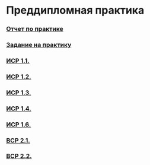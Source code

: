 # Преддипломная практика
### [Отчет по практике](https://github.com/EkTarkhanova/predd-pract/blob/main/отчет%20по%20практике%20Тарханова%20Е.Ю..pdf)
### [Задание на практику](https://github.com/EkTarkhanova/predd-pract/blob/main/задание%20на%20практику%20Тарханова%20Е.Ю..docx.pdf)


### [ИСР 1.1.](https://github.com/EkTarkhanova/predd-pract/blob/main/Тарханова%20Е.Ю.%20ИСР1.1.pdf) 
### [ИСР 1.2.](https://github.com/EkTarkhanova/predd-pract/blob/main/Тарханова%20Е.Ю.%20ИСР%201.2.pptx)
### [ИСР 1.3.](https://github.com/EkTarkhanova/predd-pract/blob/main/Тарханова%20Е.Ю.%20ИСР1.3.pdf)
### [ИСР 1.4.](https://github.com/EkTarkhanova/predd-pract/blob/main/Тарханова%20Е.Ю.%20ИСР1.4.pdf)
### [ИСР 1.6.](https://github.com/EkTarkhanova/predd-pract/blob/main/Тарханова%20Е.Ю.%20ИСР1.6.pdf)
### [ВСР 2.1.](https://github.com/EkTarkhanova/predd-pract/blob/main/Тарханова%20Е.Ю.%20ВСР%202.1.pdf)
### [ВСР 2.2.](https://github.com/EkTarkhanova/predd-pract/blob/main/Тарханова%20Е.Ю.%20ВСР%202.2.pdf)
